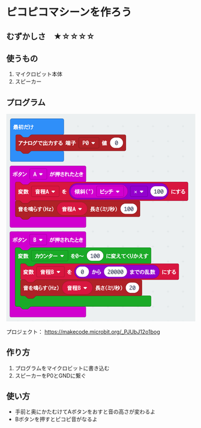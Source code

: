 # ピコピコマシーンを作ろう

## むずかしさ　★☆☆☆☆

## 使うもの
1. マイクロビット本体
2. スピーカー

## プログラム

![](./picopico.png)

プロジェクト： https://makecode.microbit.org/_PJUbJ12o1bog

## 作り方

1. プログラムをマイクロビットに書き込む
2. スピーカーをP0とGNDに繋ぐ

## 使い方

* 手前と奥にかたむけてAボタンをおすと音の高さが変わるよ
* Bボタンを押すとピコピ音がなるよ


